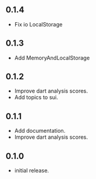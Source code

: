 ## 0.1.4

* Fix io LocalStorage

## 0.1.3

* Add MemoryAndLocalStorage

## 0.1.2

* Improve dart analysis scores.
* Add topics to sui.

## 0.1.1

* Add documentation.
* Improve dart analysis scores.

## 0.1.0

* initial release.
